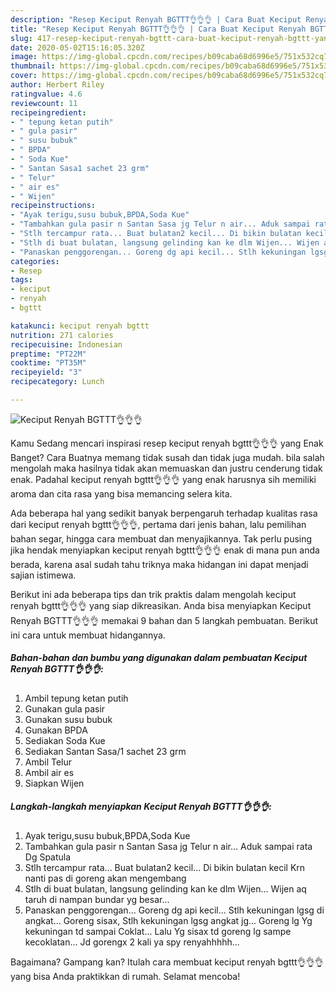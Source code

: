 ```yaml
---
description: "Resep Keciput Renyah BGTTT👌👌👌 | Cara Buat Keciput Renyah BGTTT👌👌👌 Yang Enak dan Simpel"
title: "Resep Keciput Renyah BGTTT👌👌👌 | Cara Buat Keciput Renyah BGTTT👌👌👌 Yang Enak dan Simpel"
slug: 417-resep-keciput-renyah-bgttt-cara-buat-keciput-renyah-bgttt-yang-enak-dan-simpel
date: 2020-05-02T15:16:05.320Z
image: https://img-global.cpcdn.com/recipes/b09caba68d6996e5/751x532cq70/keciput-renyah-bgttt👌👌👌-foto-resep-utama.jpg
thumbnail: https://img-global.cpcdn.com/recipes/b09caba68d6996e5/751x532cq70/keciput-renyah-bgttt👌👌👌-foto-resep-utama.jpg
cover: https://img-global.cpcdn.com/recipes/b09caba68d6996e5/751x532cq70/keciput-renyah-bgttt👌👌👌-foto-resep-utama.jpg
author: Herbert Riley
ratingvalue: 4.6
reviewcount: 11
recipeingredient:
- " tepung ketan putih"
- " gula pasir"
- " susu bubuk"
- " BPDA"
- " Soda Kue"
- " Santan Sasa1 sachet 23 grm"
- " Telur"
- " air es"
- " Wijen"
recipeinstructions:
- "Ayak terigu,susu bubuk,BPDA,Soda Kue"
- "Tambahkan gula pasir n Santan Sasa jg Telur n air... Aduk sampai rata Dg Spatula"
- "Stlh tercampur rata... Buat bulatan2 kecil... Di bikin bulatan kecil Krn nanti pas di goreng akan mengembang"
- "Stlh di buat bulatan, langsung gelinding kan ke dlm Wijen... Wijen aq taruh di nampan bundar yg besar..."
- "Panaskan penggorengan... Goreng dg api kecil... Stlh kekuningan lgsg di angkat... Goreng sisax, Stlh kekuningan lgsg angkat jg... Goreng lg Yg kekuningan td​ sampai Coklat... Lalu Yg sisax td goreng lg sampe kecoklatan... Jd gorengx 2 kali ya spy renyahhhhh​..."
categories:
- Resep
tags:
- keciput
- renyah
- bgttt

katakunci: keciput renyah bgttt 
nutrition: 271 calories
recipecuisine: Indonesian
preptime: "PT22M"
cooktime: "PT35M"
recipeyield: "3"
recipecategory: Lunch

---
```



![Keciput Renyah BGTTT👌👌👌](https://img-global.cpcdn.com/recipes/b09caba68d6996e5/751x532cq70/keciput-renyah-bgttt👌👌👌-foto-resep-utama.jpg)

Kamu Sedang mencari inspirasi resep keciput renyah bgttt👌👌👌 yang Enak Banget? Cara Buatnya memang tidak susah dan tidak juga mudah. bila salah mengolah maka hasilnya tidak akan memuaskan dan justru cenderung tidak enak. Padahal keciput renyah bgttt👌👌👌 yang enak harusnya sih memiliki aroma dan cita rasa yang bisa memancing selera kita.

Ada beberapa hal yang sedikit banyak berpengaruh terhadap kualitas rasa dari keciput renyah bgttt👌👌👌, pertama dari jenis bahan, lalu pemilihan bahan segar, hingga cara membuat dan menyajikannya. Tak perlu pusing jika hendak menyiapkan keciput renyah bgttt👌👌👌 enak di mana pun anda berada, karena asal sudah tahu triknya maka hidangan ini dapat menjadi sajian istimewa.




Berikut ini ada beberapa tips dan trik praktis dalam mengolah keciput renyah bgttt👌👌👌 yang siap dikreasikan. Anda bisa menyiapkan Keciput Renyah BGTTT👌👌👌 memakai 9 bahan dan 5 langkah pembuatan. Berikut ini cara untuk membuat hidangannya.

<!--inarticleads1-->

##### Bahan-bahan dan bumbu yang digunakan dalam pembuatan Keciput Renyah BGTTT👌👌👌:

1. Ambil  tepung ketan putih
1. Gunakan  gula pasir
1. Gunakan  susu bubuk
1. Gunakan  BPDA
1. Sediakan  Soda Kue
1. Sediakan  Santan Sasa/1 sachet 23 grm
1. Ambil  Telur
1. Ambil  air es
1. Siapkan  Wijen




<!--inarticleads2-->

##### Langkah-langkah menyiapkan Keciput Renyah BGTTT👌👌👌:

1. Ayak terigu,susu bubuk,BPDA,Soda Kue
1. Tambahkan gula pasir n Santan Sasa jg Telur n air... Aduk sampai rata Dg Spatula
1. Stlh tercampur rata... Buat bulatan2 kecil... Di bikin bulatan kecil Krn nanti pas di goreng akan mengembang
1. Stlh di buat bulatan, langsung gelinding kan ke dlm Wijen... Wijen aq taruh di nampan bundar yg besar...
1. Panaskan penggorengan... Goreng dg api kecil... Stlh kekuningan lgsg di angkat... Goreng sisax, Stlh kekuningan lgsg angkat jg... Goreng lg Yg kekuningan td​ sampai Coklat... Lalu Yg sisax td goreng lg sampe kecoklatan... Jd gorengx 2 kali ya spy renyahhhhh​...




Bagaimana? Gampang kan? Itulah cara membuat keciput renyah bgttt👌👌👌 yang bisa Anda praktikkan di rumah. Selamat mencoba!
